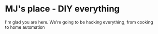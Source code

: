 # MJ's place - DIY everything

I'm glad you are here. We're going to be hacking everything, from cooking to home automation
